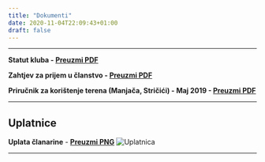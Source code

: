 ```yaml
---
title: "Dokumenti"
date: 2020-11-04T22:09:43+01:00
draft: false
---
```


---

**Statut kluba - [Preuzmi PDF](/docs/statut_kros.pdf)**

**Zahtjev za prijem u članstvo - [Preuzmi PDF](/docs/zahtjev_clanstvo.pdf)**

**Priručnik za korištenje terena (Manjača, Stričići) - Maj 2019 - [Preuzmi PDF](/docs/prirucnik-za-koristenje-terena-manjaca-maj-2019.pdf)**

---

## Uplatnice
**Uplata članarine** - **[Preuzmi PNG](/docs/uplatnica-clanarina.png)**
![Uplatnica](/docs/uplatnica-clanarina.png)

---



